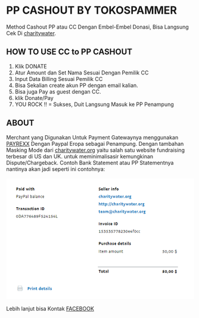 # PP CASHOUT BY TOKOSPAMMER

Method Cashout PP atau CC Dengan Embel-Embel Donasi, Bisa Langsung Cek Di [charitywater](https://charitywater.me/).

## HOW TO USE CC to PP CASHOUT

1. Klik DONATE 
2. Atur Amount dan Set Nama Sesuai Dengan Pemilik CC
3. Input Data Billing Sesuai Pemilik CC
4. Bisa Sekalian create akun PP dengan email kalian.
5. Bisa juga Pay as guest dengan CC.
6. klik Donate/Pay
7. YOU ROCK !! = Sukses, Duit Langsung Masuk ke PP Penampung

## ABOUT 

Merchant yang Digunakan Untuk Payment Gatewaynya menggunakan [PAYREXX](https://www.payrexx.com/en/home/) Dengan Paypal Eropa sebagai Penampung.
Dengan tambahan Masking Mode dari [charitywater.org](https://www.charitywater.org/) yaitu salah satu website fundraising terbesar di US dan UK. untuk meminimalisasir kemungkinan Dispute/Chargeback.
Contoh Bank Statement atau PP Statementnya nantinya akan jadi seperti ini contohnya: <br><br>
<img src="images/succes.png">

Lebih lanjut bisa Kontak [FACEBOOK](https://www.facebook.com/grimmjow.id)
